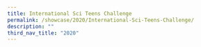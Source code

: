 ```yaml
---
title: International Sci Teens Challenge
permalink: /showcase/2020/International-Sci-Teens-Challenge/
description: ""
third_nav_title: "2020"
---
```

